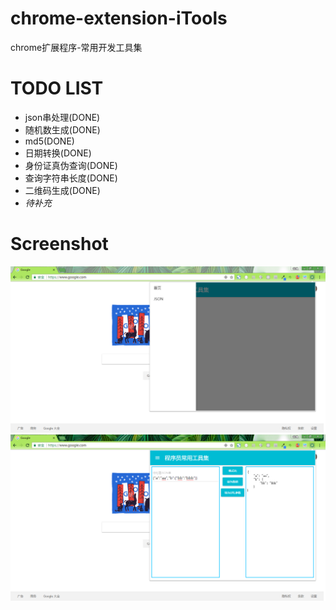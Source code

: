 # chrome-extension-iTools
chrome扩展程序-常用开发工具集

# TODO LIST
- json串处理(DONE)
- 随机数生成(DONE)
- md5(DONE)
- 日期转换(DONE)
- 身份证真伪查询(DONE)
- 查询字符串长度(DONE)
- 二维码生成(DONE)
- _待补充_

# Screenshot
![Alt text](screenshot/20170705111759.png?raw=true "Screenshot1")
![Alt text](screenshot/20170705111838.png?raw=true "Screenshot2")